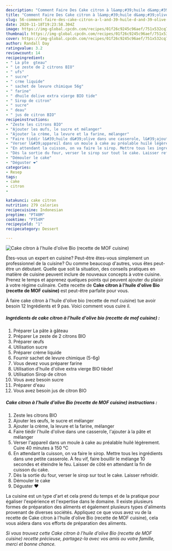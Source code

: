 ```yaml
---
description: "Comment Faire Des Cake citron à l&amp;#39;huile d&amp;#39;olive Bio (recette de MOF cuisine)"
title: "Comment Faire Des Cake citron à l&amp;#39;huile d&amp;#39;olive Bio (recette de MOF cuisine)"
slug: 56-comment-faire-des-cake-citron-a-l-and-39-huile-d-and-39-olive-bio-recette-de-mof-cuisine
date: 2020-11-18T19:23:58.304Z
image: https://img-global.cpcdn.com/recipes/01f26c9245c96aef/751x532cq70/cake-citron-a-lhuile-dolive-bio-recette-de-mof-cuisine-photo-principale-de-la-recette.jpg
thumbnail: https://img-global.cpcdn.com/recipes/01f26c9245c96aef/751x532cq70/cake-citron-a-lhuile-dolive-bio-recette-de-mof-cuisine-photo-principale-de-la-recette.jpg
cover: https://img-global.cpcdn.com/recipes/01f26c9245c96aef/751x532cq70/cake-citron-a-lhuile-dolive-bio-recette-de-mof-cuisine-photo-principale-de-la-recette.jpg
author: Randall Day
ratingvalue: 3.2
reviewcount: 14
recipeingredient:
- " La pte  gteau"
- " Le zeste de 2 citrons BIO"
- " ufs"
- " sucre"
- " crme liquide"
- " sachet de levure chimique 56g"
- " farine"
- " dhuile dolive extra vierge BIO tide"
- " Sirop de citron"
- " sucre"
- " deau"
- " jus de citron BIO"
recipeinstructions:
- "Zeste les citrons BIO"
- "Ajouter les œufs, le sucre et mélanger"
- "Ajouter la crème, la levure et la farine, mélanger"
- "Faire tiédir l&#39;huile d&#39;olive dans une casserole, l&#39;ajouter à la pâte et mélanger"
- "Verser l&#39;appareil dans un moule à cake au préalable huilé légèrement. Cuire 40 minutes à 150 °C"
- "En attendant la cuisson, on va faire le sirop. Mettre tous les ingrédients dans une petite casserole. À feu vif, faire bouillir le mélange 10 secondes et éteindre le feu. Laisser de côté en attendant la fin de cuisson du cake."
- "Dès la sortie du four, verser le sirop sur tout le cake. Laisser refroidir."
- "Démouler le cake"
- "Déguster ❤️"
categories:
- Resep
tags:
- cake
- citron
- 

katakunci: cake citron  
nutrition: 279 calories
recipecuisine: Indonesian
preptime: "PT40M"
cooktime: "PT54M"
recipeyield: "1"
recipecategory: Dessert

---
```



![Cake citron à l&#39;huile d&#39;olive Bio (recette de MOF cuisine)](https://img-global.cpcdn.com/recipes/01f26c9245c96aef/751x532cq70/cake-citron-a-lhuile-dolive-bio-recette-de-mof-cuisine-photo-principale-de-la-recette.jpg)

Êtes-vous un expert en cuisine? Peut-être êtes-vous simplement un professionnel de la cuisine? Ou comme beaucoup d'autres, vous êtes peut-être un débutant. Quelle que soit la situation, des conseils pratiques en matière de cuisine peuvent inclure de nouveaux concepts à votre cuisine. Prenez le temps et apprenez quelques points qui peuvent ajouter du plaisir à votre régime culinaire. Cette recette de <strong> Cake citron à l&#39;huile d&#39;olive Bio (recette de MOF cuisine) </strong> est peut-être parfaite pour vous.

<!--inarticleads1-->

À faire cake citron à l&#39;huile d&#39;olive bio (recette de mof cuisine) tue avoir besoin 12 Ingrédients et 9 pas. Voici comment vous cuire il.

##### Ingrédients de cake citron à l&#39;huile d&#39;olive bio (recette de mof cuisine) :

1. Préparer  La pâte à gâteau
1. Préparer  Le zeste de 2 citrons BIO
1. Préparer  œufs
1. Utilisation  sucre
1. Préparer  crème liquide
1. Fournir  sachet de levure chimique (5-6g)
1. Vous devez vous préparer  farine
1. Utilisation  d&#39;huile d&#39;olive extra vierge BIO tiède!
1. Utilisation  Sirop de citron
1. Vous avez besoin  sucre
1. Préparer  d&#39;eau
1. Vous avez besoin  jus de citron BIO




<!--inarticleads2-->

##### Cake citron à l&#39;huile d&#39;olive Bio (recette de MOF cuisine) instructions :

1. Zeste les citrons BIO
1. Ajouter les œufs, le sucre et mélanger
1. Ajouter la crème, la levure et la farine, mélanger
1. Faire tiédir l&#39;huile d&#39;olive dans une casserole, l&#39;ajouter à la pâte et mélanger
1. Verser l&#39;appareil dans un moule à cake au préalable huilé légèrement. Cuire 40 minutes à 150 °C
1. En attendant la cuisson, on va faire le sirop. Mettre tous les ingrédients dans une petite casserole. À feu vif, faire bouillir le mélange 10 secondes et éteindre le feu. Laisser de côté en attendant la fin de cuisson du cake.
1. Dès la sortie du four, verser le sirop sur tout le cake. Laisser refroidir.
1. Démouler le cake
1. Déguster ❤️




<!--inarticleads1-->

<p>
La cuisine est un type d'art et cela prend du temps et de la pratique pour égaliser l'expérience et l'expertise dans le domaine. Il existe plusieurs formes de préparation des aliments et également plusieurs types d'aliments provenant de diverses sociétés. Appliquez ce que vous avez vu de la recette de Cake citron à l&#39;huile d&#39;olive Bio (recette de MOF cuisine), cela vous aidera dans vos efforts de préparation des aliments.
</p>

<p>
<i>Si vous trouvez cette Cake citron à l&#39;huile d&#39;olive Bio (recette de MOF cuisine) recette précieuse, partagez-la avec vos amis ou votre famille, merci et bonne chance.</i>
</p>
